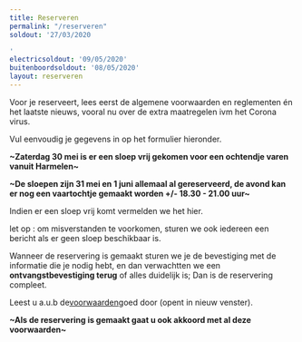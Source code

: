 ```yaml
---
title: Reserveren
permalink: "/reserveren"
soldout: '27/03/2020

'
electricsoldout: '09/05/2020'
buitenboordsoldout: '08/05/2020'
layout: reserveren
---
```


Voor je reserveert, lees eerst de algemene voorwaarden en reglementen én het laatste nieuws, vooral nu over de extra maatregelen ivm het Corona virus. 

Vul eenvoudig je gegevens in op het formulier hieronder. 

**~Zaterdag 30 mei is er een sloep vrij gekomen voor een ochtendje varen vanuit Harmelen~**

**~De sloepen zijn 31 mei en 1 juni  allemaal al gereserveerd, de avond kan er nog een vaartochtje gemaakt worden +/- 18.30 - 21.00 uur~**

Indien er een sloep vrij komt vermelden we het hier.

let op : om misverstanden te voorkomen, sturen we ook iedereen een bericht als er geen sloep beschikbaar is.

Wanneer de reservering is gemaakt sturen we je de bevestiging met de informatie die je nodig hebt, en dan verwachtten we een **ontvangstbevestiging terug** of alles duidelijk is; Dan is de reservering compleet.

Leest u a.u.b de[voorwaarden](http://descheepsjongens.nl/voorwaarden)goed door (opent in nieuw venster).

**~Als de reservering is gemaakt gaat u ook akkoord met al deze voorwaarden~**